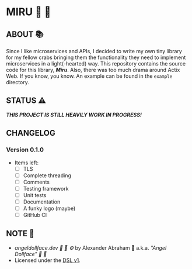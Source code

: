 # MIRU :unicorn: :ribbon:

## ABOUT :books:

Since I like microservices and APIs, I decided to write my own tiny library for my fellow crabs bringing them the functionality they need to implement microservices in a light(-hearted) way. This repository contains the source code for this library, ***Miru***. Also, there was too much drama around Actix Web. If you know, you know. An example can be found in the `example` directory.

## STATUS :warning:

***THIS PROJECT IS STILL HEAVILY WORK IN PROGRESS!***

## CHANGELOG

### Version 0.1.0

- Items left:
  - [ ] TLS
  - [ ] Complete threading
  - [ ] Comments
  - [ ] Testing framework
  - [ ] Unit tests
  - [ ] Documentation
  - [ ] A funky logo (maybe)
  - [ ] GitHub CI

## NOTE :scroll:

- *angeldollface.dev :sauropod: :lemon: :gear:* by Alexander Abraham :black_heart: a.k.a. *"Angel Dollface" :dolls: :ribbon:*
- Licensed under the [DSL v1](https://github.com/angeldollface/doll-software-license).
